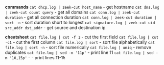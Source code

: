 
**commands**
`cat dhcp.log | zeek-cut host_name` - get hostname
`cat dns.log | zeek-cut count query` - get all domains
`cat conn.log | zeek-cut duration` - get all connection duration
`cat conn.log | zeek-cut duration | sort -n` - sort duration short to longest
`cat signature.log | zeek-cut uid src_addr dst_addr` - get source and destination ip


**cheatsheet**
`cat file.log | cut -f 1` - cut the first field
`cat file.log | cut -c1` - cut the first column
`cat file.log | sort` - sort file alphabetically
`cat file.log | sort -n` - sort file numerically
`cat file.log | uniq` - remove duplicates
`cat file.log | sed -n '11p'` - print line 11
`cat file.log | sed -n '10,15p'` - - print lines 11-15
